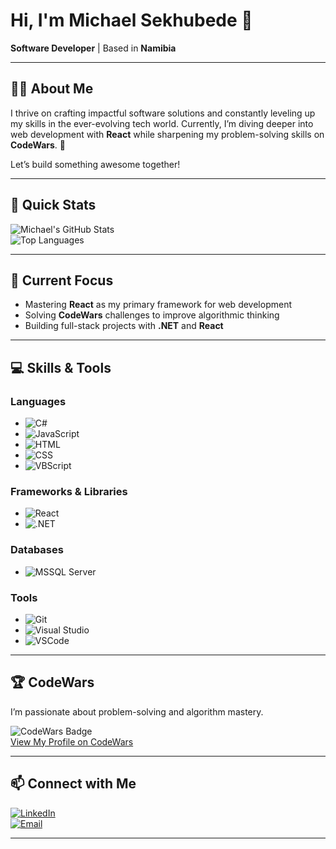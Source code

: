 # Hi, I'm **Michael Sekhubede** 👋  
**Software Developer** | Based in **Namibia**

---

## 🧑‍💻 About Me  
I thrive on crafting impactful software solutions and constantly leveling up my skills in the ever-evolving tech world. Currently, I’m diving deeper into web development with **React** while sharpening my problem-solving skills on **CodeWars**. 🚀  

Let’s build something awesome together!  

---

## 🚀 Quick Stats  
![Michael's GitHub Stats](https://github-readme-stats.vercel.app/api?username=sekhubede&show_icons=true&theme=transparent)  
![Top Languages](https://github-readme-stats.vercel.app/api/top-langs/?username=sekhubede&layout=compact&theme=transparent)

---

## 🎯 Current Focus  
- Mastering **React** as my primary framework for web development
- Solving **CodeWars** challenges to improve algorithmic thinking  
- Building full-stack projects with **.NET** and **React**

---

## 💻 Skills & Tools  

### **Languages**  
- ![C#](https://img.shields.io/badge/-C%23-239120?logo=csharp&logoColor=white&style=flat)  
- ![JavaScript](https://img.shields.io/badge/-JavaScript-F7DF1E?logo=javascript&logoColor=black&style=flat)  
- ![HTML](https://img.shields.io/badge/-HTML5-E34F26?logo=html5&logoColor=white&style=flat)  
- ![CSS](https://img.shields.io/badge/-CSS3-1572B6?logo=css3&logoColor=white&style=flat)  
- ![VBScript](https://img.shields.io/badge/-VBScript-007ACC?logo=microsoft&logoColor=white&style=flat)  

### **Frameworks & Libraries**  
- ![React](https://img.shields.io/badge/-React-61DAFB?logo=react&logoColor=black&style=flat)
- ![.NET](https://img.shields.io/badge/-.NET-512BD4?logo=dotnet&logoColor=white&style=flat)  

### **Databases**  
- ![MSSQL Server](https://img.shields.io/badge/-MSSQL-CC2927?logo=microsoftsqlserver&logoColor=white&style=flat)  

### **Tools**  
- ![Git](https://img.shields.io/badge/-Git-F05032?logo=git&logoColor=white&style=flat)  
- ![Visual Studio](https://img.shields.io/badge/-Visual%20Studio-5C2D91?logo=visualstudio&logoColor=white&style=flat)  
- ![VSCode](https://img.shields.io/badge/-VSCode-007ACC?logo=visualstudiocode&logoColor=white&style=flat)  

---

## 🏆 CodeWars  
I’m passionate about problem-solving and algorithm mastery.  

![CodeWars Badge](https://www.codewars.com/users/sekhubede/badges/small)  
[View My Profile on CodeWars](https://www.codewars.com/users/sekhubede)  

---

## 📫 Connect with Me  
[![LinkedIn](https://img.shields.io/badge/-LinkedIn-0077B5?logo=linkedin&logoColor=white&style=flat)](https://www.linkedin.com/in/michael-sekhubede)  
[![Email](https://img.shields.io/badge/-Email-D14836?logo=gmail&logoColor=white&style=flat)](mailto:msekhubede@gmail.com)  

---
